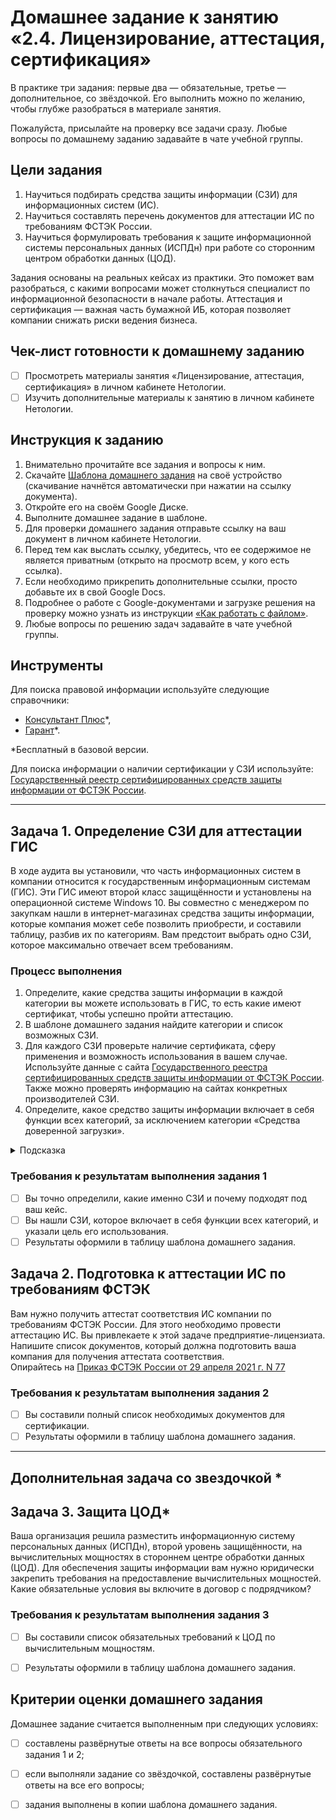 # Домашнее задание к занятию «2.4. Лицензирование, аттестация, сертификация»

В практике три задания: первые два — обязательные, третье — дополнительное, со звёздочкой. Его выполнить можно по желанию, чтобы глубже разобраться в материале занятия. 

Пожалуйста, присылайте на проверку все задачи сразу. Любые вопросы по домашнему заданию задавайте в чате учебной группы.


## Цели задания
1. Научиться подбирать средства защиты информации (СЗИ) для информационных систем (ИС). 
2. Научиться составлять перечень документов для аттестации ИС по требованиям ФСТЭК России.
3. Научиться формулировать требования к защите информационной системы персональных данных (ИСПДн) при работе со сторонним центром обработки данных (ЦОД).
   
Задания основаны на реальных кейсах из практики. Это поможет вам разобраться, с какими вопросами может столкнуться специалист по информационной безопасности в начале работы. Аттестация и сертификация — важная часть бумажной ИБ, которая позволяет компании снижать риски ведения бизнеса.  


## Чек-лист готовности к домашнему заданию
- [ ] Просмотреть материалы занятия «Лицензирование, аттестация, сертификация» в личном кабинете Нетологии.
- [ ] Изучить дополнительные материалы к занятию в личном кабинете Нетологии.

## Инструкция к заданию
1. Внимательно прочитайте все задания и вопросы к ним.
2. Скачайте [Шаблона домашнего задания](https://u.netology.ru/backend/uploads/lms/content_assets/file/3949/%D0%9B%D0%B8%D1%86%D0%B5%D0%BD%D0%B7%D0%B8%D1%80%D0%BE%D0%B2%D0%B0%D0%BD%D0%B8%D0%B5__%D0%B0%D1%82%D1%82%D0%B5%D1%81%D1%82%D0%B0%D1%86%D0%B8%D1%8F__%D1%81%D0%B5%D1%80%D1%82%D0%B8%D1%84%D0%B8%D0%BA%D0%B0%D1%86%D0%B8%D1%8F.docx) на своё устройство (скачивание начнётся автоматически при нажатии на ссылку документа).
3. Откройте его на своём Google Диске.
4. Выполните домашнее задание в шаблоне.
5. Для проверки домашнего задания отправьте ссылку на ваш документ в личном кабинете Нетологии.
6. Перед тем как выслать ссылку, убедитесь, что ее содержимое не является приватным (открыто на просмотр всем, у кого есть ссылка).
7. Если необходимо прикрепить дополнительные ссылки, просто добавьте их в свой Google Docs.
8. Подробнее о работе с Google-документами и загрузке решения на проверку можно узнать из инструкции [«Как работать с файлом»](https://l.netology.ru/instruktsiya-po-materialami-dlya-obucheniya).
9. Любые вопросы по решению задач задавайте в чате учебной группы.

## Инструменты
Для поиска правовой информации используйте следующие справочники:
- [Консультант Плюс](https://www.consultant.ru/)*,
- [Гарант](https://www.garant.ru/)*.

*Бесплатный в базовой версии. 

Для поиска информации о наличии сертификации у СЗИ используйте:
[Государственный реестр сертифицированных средств защиты информации от ФСТЭК России](https://reestr.fstec.ru/reg3).

--- 

## Задача 1. Определение СЗИ для аттестации ГИС 

В ходе аудита вы установили, что часть информационных систем в компании относится к государственным информационным системам (ГИС). Эти ГИС имеют второй класс защищённости и установлены на операционной системе Windows 10. Вы совместно с менеджером по закупкам нашли в интернет-магазинах средства защиты информации, которые компания может себе позволить приобрести, и составили таблицу, разбив их по категориям. Вам предстоит выбрать одно СЗИ, которое максимально отвечает всем требованиям. 

### Процесс выполнения

1. Определите, какие средства защиты информации в каждой категории вы можете использовать в ГИС, то есть какие имеют сертификат, чтобы успешно пройти аттестацию. 
2. В шаблоне домашнего задания найдите категории и список возможных СЗИ. 
3. Для каждого СЗИ проверьте наличие сертификата, сферу применения и возможность использования в вашем случае. Используйте данные с сайта 
 [Государственного реестра сертифицированных средств защиты информации от ФСТЭК России](https://reestr.fstec.ru/reg3). Также можно проверять информацию на сайтах конкретных производителей СЗИ. 
4. Определите, какое средство защиты информации включает в себя функции всех категорий, за исключением категории «Средства доверенной загрузки».

<details>
    <summary>Подсказка</summary>

`Это средство защиты информации находится в категории «Средства защиты информации от несанкционированного доступа». ` 

  </details>

### Требования к результатам выполнения задания 1
- [ ] Вы точно определили, какие именно СЗИ и почему подходят под ваш кейс.
- [ ] Вы нашли СЗИ, которое включает в себя функции всех категорий, и указали цель его использования.
- [ ] Результаты оформили в таблицу шаблона домашнего задания.

## Задача 2. Подготовка к аттестации ИС по требованиям ФСТЭК

Вам нужно получить аттестат соответствия ИС компании по требованиям ФСТЭК России. Для этого необходимо провести аттестацию ИС. Вы привлекаете к этой задаче предприятие-лицензиата. Напишите список документов, который должна подготовить ваша компания для получения аттестата соответствия.  
Опирайтесь на [Приказ ФСТЭК России от 29 апреля 2021 г. N 77](https://u.netology.ru/backend/uploads/lms/attachments/files/data/54671/%D0%9F%D1%80%D0%B8%D0%BA%D0%B0%D0%B7_%D0%A4%D0%A1%D0%A2%D0%AD%D0%9A_%D0%A0%D0%BE%D1%81%D1%81%D0%B8%D0%B8_%D0%BE%D1%82_29_%D0%B0%D0%BF%D1%80%D0%B5%D0%BB%D1%8F_2021_%D0%B3._N_77.pdf)

### Требования к результатам выполнения задания 2
- [ ] Вы составили полный список необходимых документов для сертификации.
- [ ] Результаты оформили в таблицу шаблона домашнего задания.

--- 
## Дополнительная задача со звездочкой *

## Задача 3. Защита ЦОД*

Ваша организация решила разместить информационную систему персональных данных (ИСПДн), второй уровень защищённости, на вычислительных мощностях в стороннем центре обработки данных (ЦОД). Для обеспечения защиты информации вам нужно юридически закрепить требования на предоставление вычислительных мощностей. Какие обязательные условия вы включите в договор с подрядчиком? 

### Требования к результатам выполнения задания 3
- [ ] Вы составили список обязательных требований к ЦОД по вычислительным мощностям.
- [ ] Результаты оформили в таблицу шаблона домашнего задания.


## Критерии оценки домашнего задания

Домашнее задание считается выполненным при следующих условиях:
- [ ] составлены развёрнутые ответы на все вопросы обязательного задания 1 и 2;
- [ ] если выполняли задание со звёздочкой, составлены развёрнутые ответы на все его вопросы;
- [ ] задания выполнены в копии шаблона домашнего задания.


